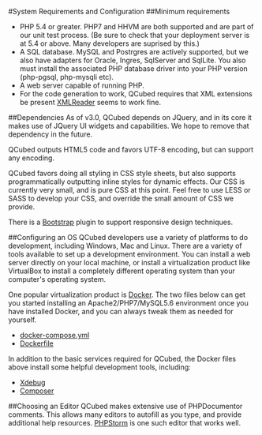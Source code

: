 #System Requirements and Configuration
##Minimum requirements

* PHP 5.4 or greater. PHP7 and HHVM are both supported and are part of our unit test process. (Be sure to check that your deployment server is at 5.4 or above. Many developers are suprised by this.)
* A SQL database. MySQL and Postrgres are actively supported, but we also have adapters for Oracle, Ingres, SqlServer and SqlLite. You also must install the associated PHP database driver into your PHP version (php-pgsql, php-mysqli etc).
* A web server capable of running PHP. 
* For the code generation to work, QCubed requires that XML extensions be present [XMLReader](http://in3.php.net/xmlreader) seems to work fine.

##Dependencies
As of v3.0, QCubed depends on JQuery, and in its core it makes use of JQuery UI widgets and capabilities. We hope to remove that dependency in the future.

QCubed outputs HTML5 code and favors UTF-8 encoding, but can support any encoding. 

QCubed favors doing all styling in CSS style sheets, but also supports programmatically outputting inline styles for dynamic effects. Our CSS is currently very small, and is pure CSS at this point. Feel free to use LESS or SASS to develop your CSS, and override the small amount of CSS we provide.

There is a [Bootstrap](http://getbootstrap.com) plugin to support responsive design techniques.

##Configuring an OS
QCubed developers use a variety of platforms to do development, including Windows, Mac and Linux. There are a variety of tools available to set up a development environment. You can install a web server directly on your local machine, or install a virtualization product like VirtualBox to install a completely different operating system than your computer's operating system.

One popular virtualization product is [Docker](http://www.docker.com). The two files below can get you started installing an Apache2/PHP7/MySQL5.6 environment once you have installed Docker, and you can always tweak them as needed for yourself.

* [docker-compose.yml](docker-compose.yml)
* [Dockerfile](Dockerfile.txt)

In addition to the basic services required for QCubed, the Docker files above install some helpful development tools, including:

* [Xdebug](http://xdebug.org)
* [Composer](http://getcomposer.org)

##Choosing an Editor
QCubed makes extensive use of PHPDocumentor comments. This allows many editors to autofill as you type, and provide additional help resources. [PHPStorm](https://www.jetbrains.com/phpstorm/) is one such editor that works well.